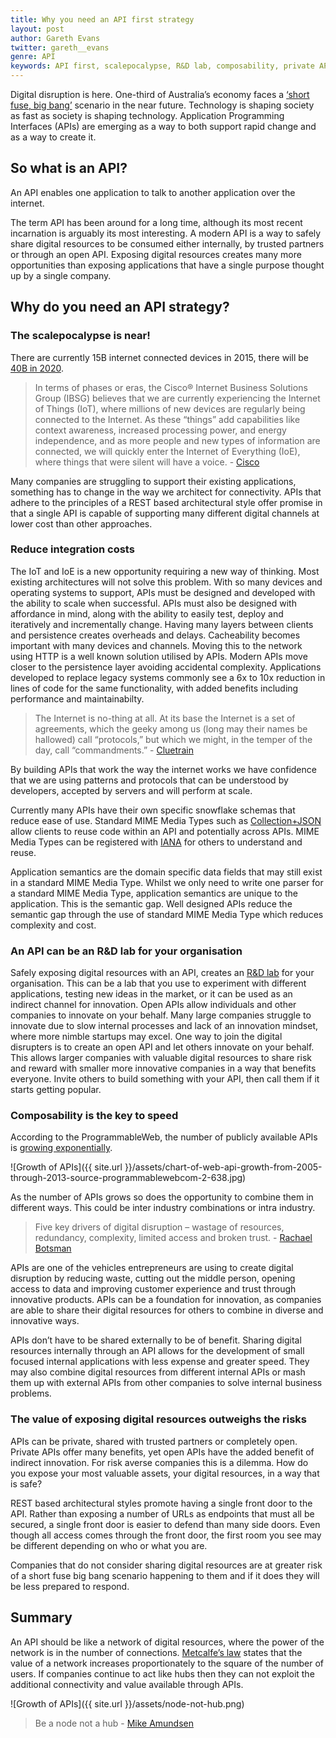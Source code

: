 ```yaml
---
title: Why you need an API first strategy
layout: post
author: Gareth Evans
twitter: gareth__evans
genre: API
keywords: API first, scalepocalypse, R&D lab, composability, private API, trusted API, open API, digital disruption, network of data, Metcalfe’s law, digital resources, internet of things, software architecture
---
```


Digital disruption is here. One-third of Australia’s economy faces a [‘short fuse, big bang’](http://www2.deloitte.com/content/dam/Deloitte/au/Documents/Building%20Lucky%20Country/deloitte-au-consulting-digital-disruption-whitepaper-0912.pdf) scenario in the near future. Technology is shaping society as fast as society is shaping technology. Application Programming Interfaces (APIs) are emerging as a way to both support rapid change and as a way to create it. 

## So what is an API? 

An API enables one application to talk to another application over the internet.

The term API has been around for a long time, although its most recent incarnation is arguably its most interesting. A modern API is a way to safely share digital resources to be consumed either internally, by trusted partners or through an open API. Exposing digital resources creates many more opportunities than exposing applications that have a single purpose thought up by a single company.

## Why do you need an API strategy?

### The scalepocalypse is near!
There are currently 15B internet connected devices in 2015, there will be [40B in 2020](http://www.slideshare.net/rnewton/scale-freeap-is).

> In terms of phases or eras, the Cisco® Internet Business Solutions Group (IBSG) believes that we are currently experiencing the Internet of Things (IoT), where millions of new devices are regularly being connected to the Internet. As these “things” add capabilities like context awareness, increased processing power, and energy independence, and as more people and new types of information are connected, we will quickly enter the Internet of Everything (IoE), where things that were silent will have a voice. - [Cisco](http://share.cisco.com/IoESocialWhitepaper/#/0/2)

Many companies are struggling to support their existing applications, something has to change in the way we architect for connectivity. APIs that adhere to the principles of a REST based architectural style offer promise in that a single API is capable of supporting many different digital channels at lower cost than other approaches.

### Reduce integration costs
The IoT and IoE is a new opportunity requiring a new way of thinking. Most existing architectures will not solve this problem. With so many devices and operating systems to support, APIs must be designed and developed with the ability to scale when successful. APIs must also be designed with affordance in mind, along with the ability to easily test, deploy and iteratively and incrementally change. 
Having many layers between clients and persistence creates overheads and delays. Cacheability becomes important with many devices and channels. Moving this to the network using HTTP is a well known solution utilised by APIs. Modern APIs move closer to the persistence layer avoiding accidental complexity. Applications developed to replace legacy systems commonly see a 6x to 10x reduction in lines of code for the same functionality, with added benefits including performance and maintainabilty.

> The Internet is no-thing at all. At its base the Internet is a set of agreements, which the geeky among us (long may their names be hallowed) call “protocols,” but which we might, in the temper of the day, call “commandments.” - [Cluetrain](https://medium.com/backchannel/internet-under-fire-gets-new-manifests-207a922b459e)

By building APIs that work the way the internet works we have confidence that we are using patterns and protocols that can be understood by developers, accepted by servers and will perform at scale.

Currently many APIs have their own specific snowflake schemas that reduce ease of use. Standard MIME Media Types such as [Collection+JSON](http://amundsen.com/media-types/collection/) allow clients to reuse code within an API and potentially across APIs. MIME Media Types can be registered with [IANA](http://www.iana.org/assignments/media-types/media-types.xhtml) for others to understand and reuse.

Application semantics are the domain specific data fields that may still exist in a standard MIME Media Type. Whilst we only need to write one parser for a standard MIME Media Type, application semantics are unique to the application. This is the semantic gap. Well designed APIs reduce the semantic gap through the use of standard MIME Media Type which reduces complexity and cost.

### An API can be an R&D lab for your organisation
Safely exposing digital resources with an API, creates an [R&D lab](http://apievangelist.com/2014/07/07/apis-can-open-up-your-company-to-outside-ideas/) for your organisation. This can be a lab that you use to experiment with different applications, testing new ideas in the market, or it can be used as an indirect channel for innovation. Open APIs allow individuals and other companies to innovate on your behalf. Many large companies struggle to innovate due to slow internal processes and lack of an innovation mindset, where more nimble startups may excel. One way to join the digital disrupters is to create an open API and let others innovate on your behalf. This allows larger companies with valuable digital resources to share risk and reward with smaller more innovative companies in a way that benefits everyone. Invite others to build something with your API, then call them if it starts getting popular.

### Composability is the key to speed

According to the ProgrammableWeb, the number of publicly available APIs is [growing exponentially](http://www.programmableweb.com/api-research). 

![Growth of APIs]({{ site.url }}/assets/chart-of-web-api-growth-from-2005-through-2013-source-programmablewebcom-2-638.jpg)

As the number of APIs grows so does the opportunity to combine them in different ways. This could be inter industry combinations or intra industry.  

>Five key drivers of digital disruption – wastage of resources, redundancy, complexity, limited access and broken trust. - [Rachael Botsman](http://www.slideshare.net/capgemini/igital-transformation-review-7)

APIs are one of the vehicles entrepreneurs are using to create digital disruption by reducing waste, cutting out the middle person, opening access to data and improving customer experience and trust through innovative products. APIs can be a foundation for innovation, as companies are able to share their digital resources for others to combine in diverse and innovative ways.

APIs don’t have to be shared externally to be of benefit. Sharing digital resources internally through an API allows for the development of small focused internal applications with less expense and greater speed. They may also combine digital resources from different internal APIs or mash them up with external APIs from other companies to solve internal business problems.

### The value of exposing digital resources outweighs the risks

APIs can be private, shared with trusted partners or completely open. Private APIs offer many benefits, yet open APIs have the added benefit of indirect innovation. For risk averse companies this is a dilemma. How do you expose your most valuable assets, your digital resources, in a way that is safe?

REST based architectural styles promote having a single front door to the API. Rather than exposing a number of URLs as endpoints that must all be secured, a single front door is easier to defend than many side doors. Even though all access comes through the front door, the first room you see may be different depending on who or what you are.

Companies that do not consider sharing digital resources are at greater risk of a short fuse big bang scenario happening to them and if it does they will be less prepared to respond.

## Summary

An API should be like a network of digital resources, where the power of the network is in the number of connections. [Metcalfe’s law](http://en.wikipedia.org/wiki/Metcalfe%27s_law) states that the value of a network increases proportionately to the square of the number of users. If companies continue to act like hubs then they can not exploit the additional connectivity and value available through APIs. 

![Growth of APIs]({{ site.url }}/assets/node-not-hub.png)

>Be a node not a hub - [Mike Amundsen](http://www.slideshare.net/rnewton/scale-freeap-is)
